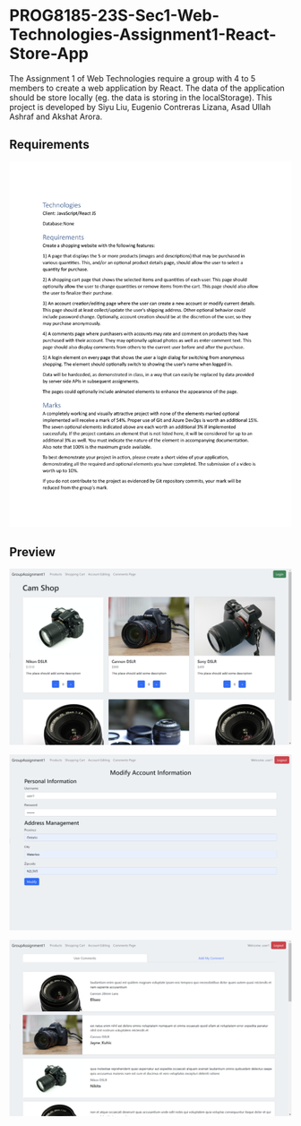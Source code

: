 # PROG8185-23S-Sec1-Web-Technologies-Assignment1-React-Store-App

The Assignment 1 of Web Technologies require a group with 4 to 5 members to create a web application by React. The data of the application should be store locally (eg. the data is storing in the localStorage). This project is developed by Siyu Liu, Eugenio Contreras Lizana, Asad Ullah Ashraf and Akshat Arora.

## Requirements

![](doc/screenshot/2023-08-22-21-02-24-image.png)

## Preview

![](doc/screenshot/2023-08-22-21-07-57-image.png)

![](doc/screenshot/2023-08-22-21-08-34-image.png)

![](doc/screenshot/2023-08-22-21-08-50-image.png)
